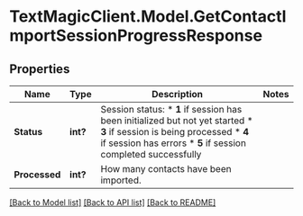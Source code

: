 # TextMagicClient.Model.GetContactImportSessionProgressResponse
## Properties

Name | Type | Description | Notes
------------ | ------------- | ------------- | -------------
**Status** | **int?** | Session status: * **1** if session has been initialized but not yet started * **3** if session is being processed * **4** if session has errors * **5** if session completed successfully  | 
**Processed** | **int?** | How many contacts have been imported. | 

[[Back to Model list]](../README.md#documentation-for-models) [[Back to API list]](../README.md#documentation-for-api-endpoints) [[Back to README]](../README.md)

